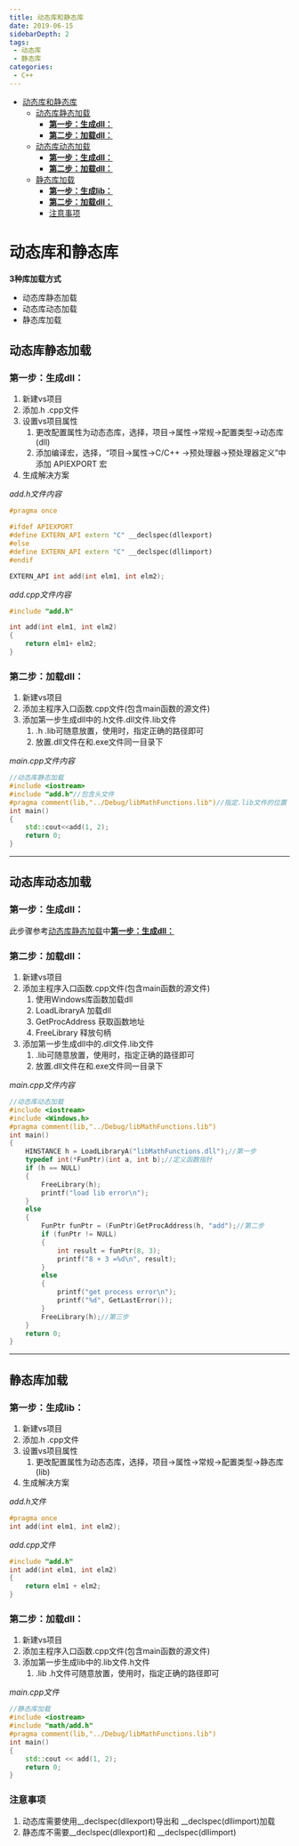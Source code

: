 ```yaml
---
title: 动态库和静态库
date: 2019-06-15
sidebarDepth: 2
tags:
 - 动态库
 - 静态库
categories:
 - C++
---
```

- [动态库和静态库](#动态库和静态库)
	- [动态库静态加载](#动态库静态加载)
		- [**第一步：生成dll：**](#第一步生成dll)
		- [**第二步：加载dll：**](#第二步加载dll)
	- [动态库动态加载](#动态库动态加载)
		- [**第一步：生成dll：**](#第一步生成dll-1)
		- [**第二步：加载dll：**](#第二步加载dll-1)
	- [静态库加载](#静态库加载)
		- [**第一步：生成lib：**](#第一步生成lib)
		- [**第二步：加载dll：**](#第二步加载dll-2)
		- [注意事项](#注意事项)

# 动态库和静态库
**3种库加载方式**
- 动态库静态加载
- 动态库动态加载
- 静态库加载
## 动态库静态加载
### **第一步：生成dll：**
1. 新建vs项目
2. 添加.h .cpp文件
3. 设置vs项目属性
   1. 更改配置属性为动态态库，选择，项目->属性->常规->配置类型->动态库(dll)
   2. 添加编译宏，选择，“项目->属性->C/C++ ->预处理器->预处理器定义”中添加 APIEXPORT 宏
4. 生成解决方案

*add.h文件内容*
```cpp
#pragma once

#ifdef APIEXPORT
#define EXTERN_API extern "C" __declspec(dllexport)
#else
#define EXTERN_API extern "C" __declspec(dllimport)
#endif

EXTERN_API int add(int elm1, int elm2);
```
*add.cpp文件内容*
```cpp
#include "add.h"

int add(int elm1, int elm2)
{
	return elm1+ elm2;
}
```
### **第二步：加载dll：**
1. 新建vs项目
2. 添加主程序入口函数.cpp文件(包含main函数的源文件)
3. 添加第一步生成dll中的.h文件.dll文件.lib文件
   1. .h .lib可随意放置，使用时，指定正确的路径即可
   2. 放置.dll文件在和.exe文件同一目录下

*main.cpp文件内容*
```cpp
//动态库静态加载
#include <iostream>
#include "add.h"//包含头文件
#pragma comment(lib,"../Debug/libMathFunctions.lib")//指定.lib文件的位置
int main()
{
	std::cout<<add(1, 2);
	return 0;
}
```
--------------------------
## 动态库动态加载
### **第一步：生成dll：**
此步骤参考[动态库静态加载](#动态库静态加载)中[**第一步：生成dll：**](#第一步：生成dll)
### **第二步：加载dll：**
1. 新建vs项目
2. 添加主程序入口函数.cpp文件(包含main函数的源文件)
	1. 使用Windows库函数加载dll
	2. LoadLibraryA 加载dll
	3. GetProcAddress 获取函数地址
	4. FreeLibrary 释放句柄
3. 添加第一步生成dll中的.dll文件.lib文件
   1. .lib可随意放置，使用时，指定正确的路径即可
   2. 放置.dll文件在和.exe文件同一目录下

*main.cpp文件内容*
```cpp
//动态库动态加载
#include <iostream>
#include <Windows.h>
#pragma comment(lib,"../Debug/libMathFunctions.lib")
int main()
{
	HINSTANCE h = LoadLibraryA("libMathFunctions.dll");//第一步
	typedef int(*FunPtr)(int a, int b);//定义函数指针
	if (h == NULL)
	{
		FreeLibrary(h);
		printf("load lib error\n");
	}
	else
	{
		FunPtr funPtr = (FunPtr)GetProcAddress(h, "add");//第二步
		if (funPtr != NULL)
		{
			int result = funPtr(8, 3);
			printf("8 + 3 =%d\n", result);
		}
		else
		{
			printf("get process error\n");
			printf("%d", GetLastError());
		}
		FreeLibrary(h);//第三步
	}
	return 0;
}
```
----------------------------
## 静态库加载
### **第一步：生成lib：**
1. 新建vs项目
2. 添加.h .cpp文件
3. 设置vs项目属性
   1. 更改配置属性为动态态库，选择，项目->属性->常规->配置类型->静态库(lib)
4. 生成解决方案

*add.h文件*
```cpp
#pragma once
int add(int elm1, int elm2);
```
*add.cpp文件*
```cpp
#include "add.h"
int add(int elm1, int elm2)
{
	return elm1 + elm2;
}
```
### **第二步：加载dll：**
1. 新建vs项目
2. 添加主程序入口函数.cpp文件(包含main函数的源文件)
3. 添加第一步生成lib中的.lib文件.h文件
   1. .lib .h文件可随意放置，使用时，指定正确的路径即可

*main.cpp文件*
```cpp
//静态库加载
#include <iostream>
#include "math/add.h"
#pragma comment(lib,"../Debug/libMathFunctions.lib")
int main()
{
	std::cout << add(1, 2);
	return 0;
}
```
### 注意事项
1. 动态库需要使用__declspec(dllexport)导出和 __declspec(dllimport)加载
2. 静态库不需要__declspec(dllexport)和 __declspec(dllimport)

